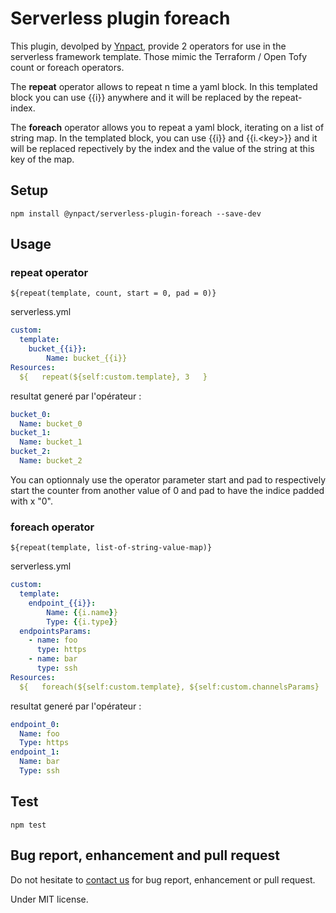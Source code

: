 # Serverless plugin foreach
This plugin, devolped by [Ynpact](https://www.ynpact.com), provide 2 operators for use in the serverless framework template. Those mimic the Terraform / Open Tofy count or foreach operators.

The **repeat** operator allows to repeat n time a yaml block. In this templated block you can use {{i}} anywhere and it will be replaced by the repeat-index.

The **foreach** operator allows you to repeat a yaml block, iterating on a list of string map. In the templated block, you can use {{i}} and {{i.\<key\>}} and it will be replaced repectively by the index and the value of the string at this key of the map.

## Setup
```npm install @ynpact/serverless-plugin-foreach --save-dev```

## Usage

### repeat operator
```${repeat(template, count, start = 0, pad = 0)}```

serverless.yml
```yaml
custom:
  template:
    bucket_{{i}}:
        Name: bucket_{{i}}
Resources:
  ${   repeat(${self:custom.template}, 3   }
```
resultat generé par l'opérateur :
```yaml
bucket_0:
  Name: bucket_0
bucket_1:
  Name: bucket_1
bucket_2:
  Name: bucket_2
```
You can optionnaly use the operator parameter start and pad to respectively start the counter from another value of 0 and pad to have the indice padded with x "0".
### foreach operator
```${repeat(template, list-of-string-value-map)}```

serverless.yml
```yaml
custom:
  template:
    endpoint_{{i}}:
        Name: {{i.name}}
        Type: {{i.type}}
  endpointsParams:
    - name: foo
      type: https
    - name: bar
      type: ssh
Resources:
  ${   foreach(${self:custom.template}, ${self:custom.channelsParams}   }
```
resultat generé par l'opérateur :
```yaml
endpoint_0:
  Name: foo
  Type: https
endpoint_1:
  Name: bar
  Type: ssh
```
## Test
```npm test```
## Bug report, enhancement and pull request
Do not hesitate to [contact us](mailto:contact@ynpact.com) for bug report, enhancement or pull request.

Under MIT license.